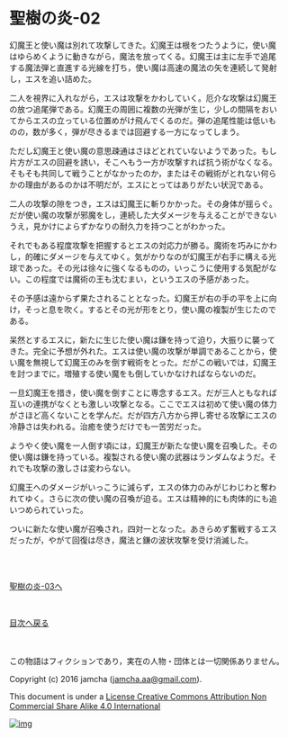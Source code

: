 # 聖樹の炎-02

幻魔王と使い魔は別れて攻撃してきた。幻魔王は根をつたうように，使い魔  
はゆらめくように動きながら，魔法を放ってくる。幻魔王は主に左手で追尾  
する魔法弾と直進する光線を打ち，使い魔は高速の魔法の矢を連続して発射  
し，エスを追い詰めた。  

二人を視界に入れながら，エスは攻撃をかわしていく。厄介な攻撃は幻魔王  
の放つ追尾弾である。幻魔王の周囲に複数の光弾が生じ，少しの間隔をおい  
てからエスの立っている位置めがけ飛んでくるのだ。弾の追尾性能は低いも  
のの，数が多く，弾が尽きるまでは回避する一方になってしまう。  

ただし幻魔王と使い魔の意思疎通はさほどとれていないようであった。もし  
片方がエスの回避を誘い，そこへもう一方が攻撃すれば抗う術がなくなる。  
そもそも共同して戦うことがなかったのか，またはその戦術がとれない何ら  
かの理由があるのかは不明だが，エスにとってはありがたい状況である。  

二人の攻撃の隙をつき，エスは幻魔王に斬りかかった。その身体が揺らぐ。  
だが使い魔の攻撃が邪魔をし，連続した大ダメージを与えることができない  
うえ，見かけによらずかなりの耐久力を持つことがわかった。  

それでもある程度攻撃を把握するとエスの対応力が勝る。魔術を巧みにかわ  
し，的確にダメージを与えてゆく。気がかりなのが幻魔王が右手に構える光  
球であった。その光は徐々に強くなるものの，いっこうに使用する気配がな  
い。この程度では魔術の王も沈むまい，というエスの予感があった。  

その予感は遠からず果たされることとなった。幻魔王が右の手の平を上に向  
け，そっと息を吹く。するとその光が形をとり，使い魔の複製が生じたので  
ある。  

呆然とするエスに，新たに生じた使い魔は鎌を持って迫り，大振りに襲って  
きた。完全に予想が外れた。エスは使い魔の攻撃が単調であることから，使  
い魔を無視して幻魔王のみを倒す戦術をとった。だがこの戦いでは，幻魔王  
を討つまでに，増殖する使い魔をも倒していかなければならないのだ。  

一旦幻魔王を措き，使い魔を倒すことに専念するエス。だが三人ともなれば  
互いの連携がなくとも激しい攻撃となる。ここでエスは初めて使い魔の体力  
がさほど高くないことを学んだ。だが四方八方から押し寄せる攻撃にエスの  
冷静さは失われる。治癒を使うだけでも一苦労だった。  

ようやく使い魔を一人倒す頃には，幻魔王が新たな使い魔を召喚した。その  
使い魔は鎌を持っている。複製される使い魔の武器はランダムなようだ。そ  
れでも攻撃の激しさは変わらない。  

幻魔王へのダメージがいっこうに減らず，エスの体力のみがじわじわと奪わ  
れてゆく。さらに次の使い魔の召喚が迫る。エスは精神的にも肉体的にも追  
いつめられていった。  

ついに新たな使い魔が召喚され，四対一となった。あきらめず奮戦するエス  
だったが，やがて回復は尽き，魔法と鎌の波状攻撃を受け消滅した。  

<br>  
<br>  

[聖樹の炎-03へ](https://github.com/jamcha-aa/EbonyBlades/blob/master/articles/sacredtree/03.md)  

<br>  

[目次へ戻る](https://github.com/jamcha-aa/EbonyBlades/blob/master/README.md)  

<br>  
<br>  
この物語はフィクションであり，実在の人物・団体とは一切関係ありません。  

Copyright (c) 2016 jamcha (jamcha.aa@gmail.com).  

This document is under a [License Creative Commons Attribution Non Commercial Share Alike 4.0 International](http://creativecommons.org/licenses/by-nc-sa/4.0/deed)  

[![img](http://i.creativecommons.org/l/by-nc-sa/3.0/80x15.png)](http://creativecommons.org/licenses/by-nc-sa/4.0/deed)